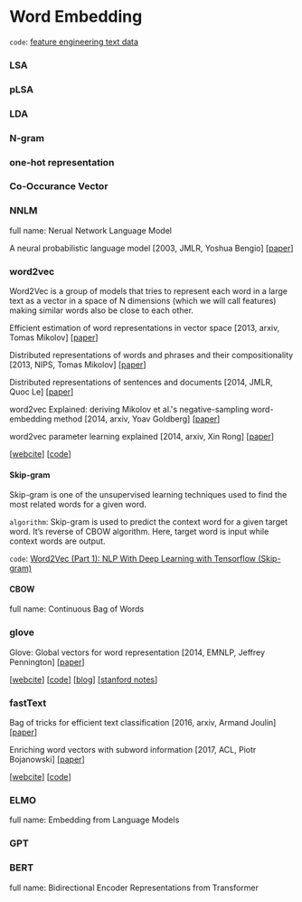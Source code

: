# Word Embedding
`code`: [feature engineering text data](https://github.com/dipanjanS/practical-machine-learning-with-python/tree/master/bonus%20content/feature%20engineering%20text%20data)

### LSA

### pLSA

### LDA

### N-gram

### one-hot representation

### Co-Occurance Vector

###  NNLM
full name: Nerual Network Language Model

A neural probabilistic language model \[2003, JMLR, Yoshua Bengio\] \[[paper](http://www.jmlr.org/papers/volume3/bengio03a/bengio03a.pdf)\]

### word2vec
Word2Vec is a group of models that tries to represent each word in a large text as a vector in a space of N dimensions (which we will call features) making similar words also be close to each other.

Efficient estimation of word representations in vector space \[2013, arxiv, Tomas Mikolov\] \[[paper](https://arxiv.org/pdf/1301.3781.pdf%5D)\]

Distributed representations of words and phrases and their compositionality \[2013, NIPS, Tomas Mikolov\] \[[paper](https://papers.nips.cc/paper/5021-distributed-representations-of-words-and-phrases-and-their-compositionality.pdf)\]

Distributed representations of sentences and documents \[2014, JMLR, Quoc Le\] \[[paper](http://proceedings.mlr.press/v32/le14.pdf)\]

word2vec Explained: deriving Mikolov et al.'s negative-sampling word-embedding method \[2014, arxiv, Yoav Goldberg\] \[[paper](https://arxiv.org/pdf/1402.3722.pdf)\]

word2vec parameter learning explained \[2014, arxiv, Xin Rong\] \[[paper](https://arxiv.org/pdf/1411.2738.pdf)\]

\[[webcite](https://code.google.com/archive/p/word2vec/)\] \[[code](https://github.com/tmikolov/word2vec)\]

#### Skip-gram
Skip-gram is one of the unsupervised learning techniques used to find the most related words for a given word.

`algorithm`: Skip-gram is used to predict the context word for a given target word. It’s reverse of CBOW algorithm. Here, target word is input while context words are output.

`code`: [Word2Vec (Part 1): NLP With Deep Learning with Tensorflow (Skip-gram)](http://www.thushv.com/natural_language_processing/word2vec-part-1-nlp-with-deep-learning-with-tensorflow-skip-gram/)

#### CBOW
full name: Continuous Bag of Words

### glove

Glove: Global vectors for word representation \[2014, EMNLP, Jeffrey Pennington\] \[[paper](https://www.aclweb.org/anthology/D14-1162.pdf)\]

\[[webcite](https://nlp.stanford.edu/projects/glove/)\] \[[code](https://github.com/stanfordnlp/GloVe)\] \[[blog](http://www.foldl.me/2014/glove-python/)\] \[[stanford notes](https://cs224d.stanford.edu/lecture_notes/notes1.pdf)\]

### fastText

Bag of tricks for efficient text classification \[2016, arxiv, Armand Joulin\] \[[paper](https://arxiv.org/pdf/1607.01759v2.pdf)\]

Enriching word vectors with subword information \[2017, ACL, Piotr Bojanowski\] \[[paper](https://arxiv.org/pdf/1607.04606v1.pdf)\]

\[[webcite](https://fasttext.cc/docs/en/support.html)\] \[[code](https://github.com/facebookresearch/fastText)\]

### ELMO
full name: Embedding from Language Models

### GPT

### BERT
full name: Bidirectional Encoder Representations from Transformer

